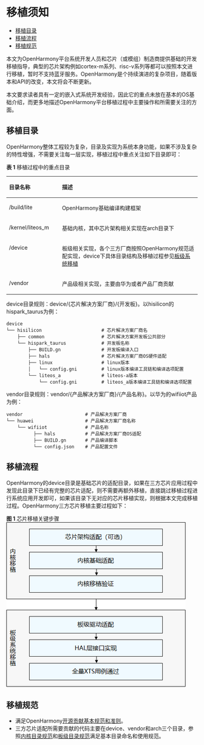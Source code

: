 # 移植须知<a name="ZH-CN_TOPIC_0000001064030766"></a>

-   [移植目录](#section284217487490)
-   [移植流程](#section639315306506)
-   [移植规范](#section187870185219)

本文为OpenHarmony平台系统开发人员和芯片（或模组）制造商提供基础的开发移植指导，典型的芯片架构例如cortex-m系列、risc-v系列等都可以按照本文进行移植，暂时不支持蓝牙服务。OpenHarmony是个持续演进的复杂项目，随着版本和API的改变，本文将会不断更新。

本文要求读者具有一定的嵌入式系统开发经验，因此它的重点未放在基本的OS基础介绍，而更多地描述OpenHarmony平台移植过程中主要操作和所需要关注的方面。

## 移植目录<a name="section284217487490"></a>

OpenHarmony整体工程较为复杂，目录及实现为系统本身功能，如果不涉及复杂的特性增强，不需要关注每一层实现，移植过程中重点关注如下目录即可：

**表 1**  移植过程中的重点目录

<a name="table97326295179"></a>
<table><thead align="left"><tr id="row207334298172"><th class="cellrowborder" valign="top" width="27.71%" id="mcps1.2.3.1.1"><p id="p3733192991710"><a name="p3733192991710"></a><a name="p3733192991710"></a>目录名称</p>
</th>
<th class="cellrowborder" valign="top" width="72.28999999999999%" id="mcps1.2.3.1.2"><p id="p37331329101713"><a name="p37331329101713"></a><a name="p37331329101713"></a>描述</p>
</th>
</tr>
</thead>
<tbody><tr id="row17331029181714"><td class="cellrowborder" valign="top" width="27.71%" headers="mcps1.2.3.1.1 "><p id="p873314296175"><a name="p873314296175"></a><a name="p873314296175"></a>/build/lite</p>
</td>
<td class="cellrowborder" valign="top" width="72.28999999999999%" headers="mcps1.2.3.1.2 "><p id="p1573342917172"><a name="p1573342917172"></a><a name="p1573342917172"></a><span id="text8913173395513"><a name="text8913173395513"></a><a name="text8913173395513"></a>OpenHarmony</span>基础编译构建框架</p>
</td>
</tr>
<tr id="row427301117194"><td class="cellrowborder" valign="top" width="27.71%" headers="mcps1.2.3.1.1 "><p id="p11274411181915"><a name="p11274411181915"></a><a name="p11274411181915"></a>/kernel/liteos_m</p>
</td>
<td class="cellrowborder" valign="top" width="72.28999999999999%" headers="mcps1.2.3.1.2 "><p id="p92741311181915"><a name="p92741311181915"></a><a name="p92741311181915"></a>基础内核，其中芯片架构相关实现在arch目录下</p>
</td>
</tr>
<tr id="row44321715131917"><td class="cellrowborder" valign="top" width="27.71%" headers="mcps1.2.3.1.1 "><p id="p20432181501911"><a name="p20432181501911"></a><a name="p20432181501911"></a>/device</p>
</td>
<td class="cellrowborder" valign="top" width="72.28999999999999%" headers="mcps1.2.3.1.2 "><p id="p64331415171913"><a name="p64331415171913"></a><a name="p64331415171913"></a>板级相关实现，各个三方厂商按照<span id="text117091750175520"><a name="text117091750175520"></a><a name="text117091750175520"></a>OpenHarmony</span>规范适配实现，device下具体目录结构及移植过程参见<a href="transplant-chip-board-overview.md">板级系统移植</a></p>
</td>
</tr>
<tr id="row19497111381917"><td class="cellrowborder" valign="top" width="27.71%" headers="mcps1.2.3.1.1 "><p id="p12498181381916"><a name="p12498181381916"></a><a name="p12498181381916"></a>/vendor</p>
</td>
<td class="cellrowborder" valign="top" width="72.28999999999999%" headers="mcps1.2.3.1.2 "><p id="p1849841341920"><a name="p1849841341920"></a><a name="p1849841341920"></a>产品级相关实现，主要由华为或者产品厂商贡献</p>
</td>
</tr>
</tbody>
</table>

device目录规则：device/\{芯片解决方案厂商\}/\{开发板\}。以hisilicon的hispark\_taurus为例：

```
device
└── hisilicon                      # 芯片解决方案厂商名
    ├── common                     # 芯片解决方案开发板公共部分
    └── hispark_taurus             # 开发板名称
        ├── BUILD.gn               # 开发板编译入口
        ├── hals                   # 芯片解决方案厂商OS硬件适配
        ├── linux                  # linux版本
        │   └── config.gni         # linux版本编译工具链和编译选项配置
        └── liteos_a               # liteos-a版本
            └── config.gni         # liteos_a版本编译工具链和编译选项配置
```

vendor目录规则：vendor/\{产品解决方案厂商\}/\{产品名称\}。以华为的wifiiot产品为例：

```
vendor                       # 产品解决方案厂商
└── huawei                   # 产品解决方案厂商名称
    └── wifiiot              # 产品名称
          ├── hals           # 产品解决方案厂商OS适配
          ├── BUILD.gn       # 产品编译脚本
          └── config.json    # 产品配置文件
```

## 移植流程<a name="section639315306506"></a>

OpenHarmony的device目录是基础芯片的适配目录，如果在三方芯片应用过程中发现此目录下已经有完整的芯片适配，则不需要再额外移植，直接跳过移植过程进行系统应用开发即可，如果该目录下无对应的芯片移植实现，则根据本文完成移植过程。OpenHarmony三方芯片移植主要过程如下：

**图 1**  芯片移植关键步骤<a name="fig24801925498"></a>  
![](figure/芯片移植关键步骤.png "芯片移植关键步骤")

## 移植规范<a name="section187870185219"></a>

-   满足OpenHarmony[开源贡献基本规范和准则](https://gitee.com/openharmony/docs/blob/master/zh-cn/contribute/%E5%8F%82%E4%B8%8E%E8%B4%A1%E7%8C%AE.md)。
-   三方芯片适配所需要贡献的代码主要在device、vendor和arch三个目录，参照[内核目录规范](transplant-chip-kernel-overview.md)和[板级目录规范](transplant-chip-board-overview.md#section6204129143013)满足基本目录命名和使用规范。

